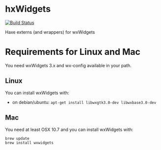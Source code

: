 # hxWidgets

[![Build Status](https://travis-ci.org/ianharrigan/hxWidgets.png)](https://travis-ci.org/ianharrigan/hxWidgets)

Haxe externs (and wrappers) for wxWidgets

# Requirements for Linux and Mac

You need wxWidgets 3.x and wx-config available in your path.

## Linux

You can install wxWidgets with:

* on debian/ubuntu: `apt-get install libwxgtk3.0-dev libwxbase3.0-dev`

## Mac

You need at least OSX 10.7 and you can install wxWidgets with:
```
brew update
brew install wxwidgets
```
